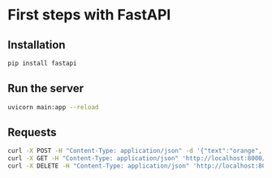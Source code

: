 # First steps with FastAPI

## Installation

```bash
pip install fastapi
```

## Run the server

```bash
uvicorn main:app --reload
```

## Requests

```bash
curl -X POST -H "Content-Type: application/json" -d '{"text":"orange", "is_done":1}' 'http://localhost:8000/items'
curl -X GET -H "Content-Type: application/json" 'http://localhost:8000/items/0'
curl -X DELETE -H "Content-Type: application/json" 'http://localhost:8000/items/1'
```